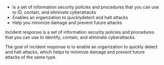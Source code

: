 - Is a set of information security policies and procedures that you can use to ID, contain, and eliminate cyberattacks
- Enables an organization to quicklydetect and halt attacks
- Help you minimize damage and prevent future attacks

Incident response is a set of information security policies and procedures that you can use to identify, contain, and eliminate cyberattacks.

The goal of incident response is to enable an organization to quickly detect and halt attacks, which helps to minimize damage and prevent future attacks of the same type.

